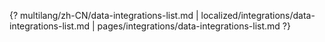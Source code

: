 {? multilang/zh-CN/data-integrations-list.md | localized/integrations/data-integrations-list.md | pages/integrations/data-integrations-list.md ?}
